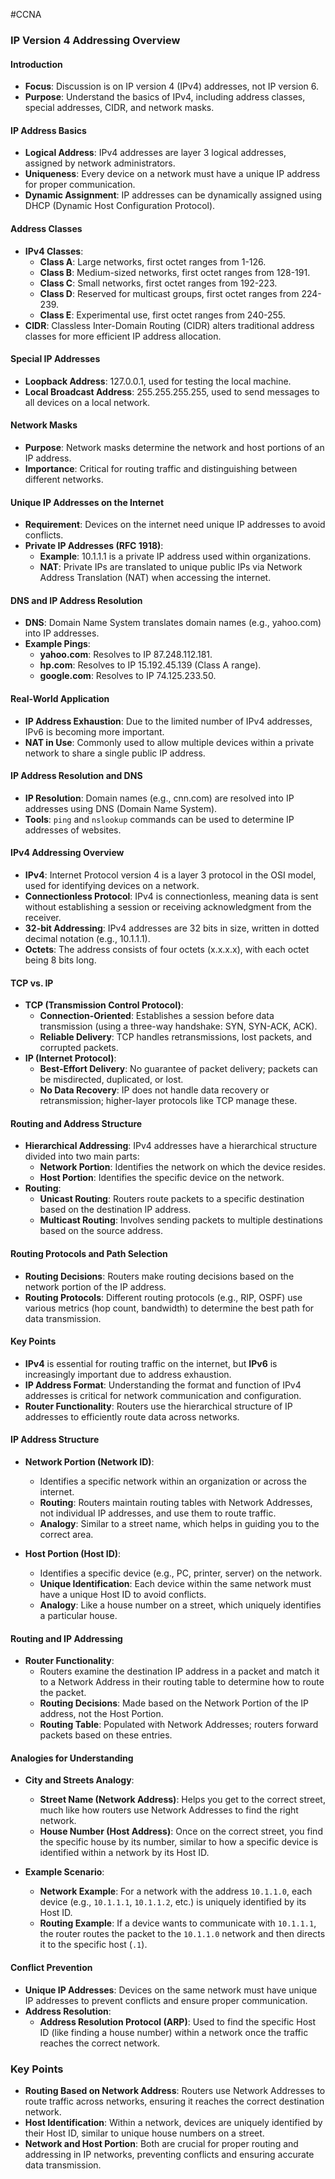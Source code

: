 #CCNA 
### **IP Version 4 Addressing Overview**

#### **Introduction**

- **Focus**: Discussion is on IP version 4 (IPv4) addresses, not IP version 6.
- **Purpose**: Understand the basics of IPv4, including address classes, special addresses, CIDR, and network masks.

#### **IP Address Basics**

- **Logical Address**: IPv4 addresses are layer 3 logical addresses, assigned by network administrators.
- **Uniqueness**: Every device on a network must have a unique IP address for proper communication.
- **Dynamic Assignment**: IP addresses can be dynamically assigned using DHCP (Dynamic Host Configuration Protocol).

#### **Address Classes**

- **IPv4 Classes**:
    - **Class A**: Large networks, first octet ranges from 1-126.
    - **Class B**: Medium-sized networks, first octet ranges from 128-191.
    - **Class C**: Small networks, first octet ranges from 192-223.
    - **Class D**: Reserved for multicast groups, first octet ranges from 224-239.
    - **Class E**: Experimental use, first octet ranges from 240-255.
- **CIDR**: Classless Inter-Domain Routing (CIDR) alters traditional address classes for more efficient IP address allocation.

#### **Special IP Addresses**

- **Loopback Address**: 127.0.0.1, used for testing the local machine.
- **Local Broadcast Address**: 255.255.255.255, used to send messages to all devices on a local network.

#### **Network Masks**

- **Purpose**: Network masks determine the network and host portions of an IP address.
- **Importance**: Critical for routing traffic and distinguishing between different networks.

#### **Unique IP Addresses on the Internet**

- **Requirement**: Devices on the internet need unique IP addresses to avoid conflicts.
- **Private IP Addresses (RFC 1918)**:
    - **Example**: 10.1.1.1 is a private IP address used within organizations.
    - **NAT**: Private IPs are translated to unique public IPs via Network Address Translation (NAT) when accessing the internet.

#### **DNS and IP Address Resolution**

- **DNS**: Domain Name System translates domain names (e.g., yahoo.com) into IP addresses.
- **Example Pings**:
    - **yahoo.com**: Resolves to IP 87.248.112.181.
    - **hp.com**: Resolves to IP 15.192.45.139 (Class A range).
    - **google.com**: Resolves to IP 74.125.233.50.

#### **Real-World Application**

- **IP Address Exhaustion**: Due to the limited number of IPv4 addresses, IPv6 is becoming more important.
- **NAT in Use**: Commonly used to allow multiple devices within a private network to share a single public IP address.
#### **IP Address Resolution and DNS**

- **IP Resolution**: Domain names (e.g., cnn.com) are resolved into IP addresses using DNS (Domain Name System).
- **Tools**: `ping` and `nslookup` commands can be used to determine IP addresses of websites.

#### **IPv4 Addressing Overview**

- **IPv4**: Internet Protocol version 4 is a layer 3 protocol in the OSI model, used for identifying devices on a network.
- **Connectionless Protocol**: IPv4 is connectionless, meaning data is sent without establishing a session or receiving acknowledgment from the receiver.
- **32-bit Addressing**: IPv4 addresses are 32 bits in size, written in dotted decimal notation (e.g., 10.1.1.1).
- **Octets**: The address consists of four octets (x.x.x.x), with each octet being 8 bits long.

#### **TCP vs. IP**

- **TCP (Transmission Control Protocol)**:
    - **Connection-Oriented**: Establishes a session before data transmission (using a three-way handshake: SYN, SYN-ACK, ACK).
    - **Reliable Delivery**: TCP handles retransmissions, lost packets, and corrupted packets.
- **IP (Internet Protocol)**:
    - **Best-Effort Delivery**: No guarantee of packet delivery; packets can be misdirected, duplicated, or lost.
    - **No Data Recovery**: IP does not handle data recovery or retransmission; higher-layer protocols like TCP manage these.

#### **Routing and Address Structure**

- **Hierarchical Addressing**: IPv4 addresses have a hierarchical structure divided into two main parts:
    - **Network Portion**: Identifies the network on which the device resides.
    - **Host Portion**: Identifies the specific device on the network.
- **Routing**:
    - **Unicast Routing**: Routers route packets to a specific destination based on the destination IP address.
    - **Multicast Routing**: Involves sending packets to multiple destinations based on the source address.

#### **Routing Protocols and Path Selection**

- **Routing Decisions**: Routers make routing decisions based on the network portion of the IP address.
- **Routing Protocols**: Different routing protocols (e.g., RIP, OSPF) use various metrics (hop count, bandwidth) to determine the best path for data transmission.

#### **Key Points**

- **IPv4** is essential for routing traffic on the internet, but **IPv6** is increasingly important due to address exhaustion.
- **IP Address Format**: Understanding the format and function of IPv4 addresses is critical for network communication and configuration.
- **Router Functionality**: Routers use the hierarchical structure of IP addresses to efficiently route data across networks.

#### **IP Address Structure**

- **Network Portion (Network ID)**:
    
    - Identifies a specific network within an organization or across the internet.
    - **Routing**: Routers maintain routing tables with Network Addresses, not individual IP addresses, and use them to route traffic.
    - **Analogy**: Similar to a street name, which helps in guiding you to the correct area.
- **Host Portion (Host ID)**:
    
    - Identifies a specific device (e.g., PC, printer, server) on the network.
    - **Unique Identification**: Each device within the same network must have a unique Host ID to avoid conflicts.
    - **Analogy**: Like a house number on a street, which uniquely identifies a particular house.

#### **Routing and IP Addressing**

- **Router Functionality**:
    - Routers examine the destination IP address in a packet and match it to a Network Address in their routing table to determine how to route the packet.
    - **Routing Decisions**: Made based on the Network Portion of the IP address, not the Host Portion.
    - **Routing Table**: Populated with Network Addresses; routers forward packets based on these entries.

#### **Analogies for Understanding**

- **City and Streets Analogy**:
    
    - **Street Name (Network Address)**: Helps you get to the correct street, much like how routers use Network Addresses to find the right network.
    - **House Number (Host Address)**: Once on the correct street, you find the specific house by its number, similar to how a specific device is identified within a network by its Host ID.
- **Example Scenario**:
    
    - **Network Example**: For a network with the address `10.1.1.0`, each device (e.g., `10.1.1.1`, `10.1.1.2`, etc.) is uniquely identified by its Host ID.
    - **Routing Example**: If a device wants to communicate with `10.1.1.1`, the router routes the packet to the `10.1.1.0` network and then directs it to the specific host (`.1`).

#### **Conflict Prevention**

- **Unique IP Addresses**: Devices on the same network must have unique IP addresses to prevent conflicts and ensure proper communication.
- **Address Resolution**:
    - **Address Resolution Protocol (ARP)**: Used to find the specific Host ID (like finding a house number) within a network once the traffic reaches the correct network.

### **Key Points**

- **Routing Based on Network Address**: Routers use Network Addresses to route traffic across networks, ensuring it reaches the correct destination network.
- **Host Identification**: Within a network, devices are uniquely identified by their Host ID, similar to unique house numbers on a street.
- **Network and Host Portion**: Both are crucial for proper routing and addressing in IP networks, preventing conflicts and ensuring accurate data transmission.